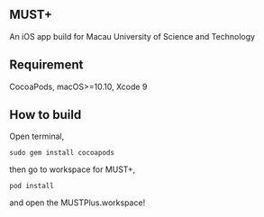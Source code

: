 
## MUST+ 
An iOS app build for Macau University of Science and Technology

## Requirement
CocoaPods, macOS>=10.10, Xcode 9


## How to build

Open terminal,

`sudo gem install cocoapods`

then go to workspace for MUST+,

`pod install`

and open the MUSTPlus.workspace!